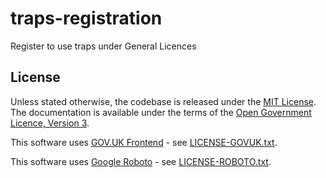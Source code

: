 # traps-registration

Register to use traps under General Licences

## License

Unless stated otherwise, the codebase is released under the [MIT License](LICENSE.txt). The documentation is available under the terms of the [Open Government Licence, Version 3](LICENSE-OGL.md).

This software uses [GOV.UK Frontend](https://github.com/alphagov/govuk-frontend) - see [LICENSE-GOVUK.txt](LICENSE-GOVUK.txt).

This software uses [Google Roboto](https://github.com/google/roboto) - see [LICENSE-ROBOTO.txt](LICENSE-ROBOTO.txt).
